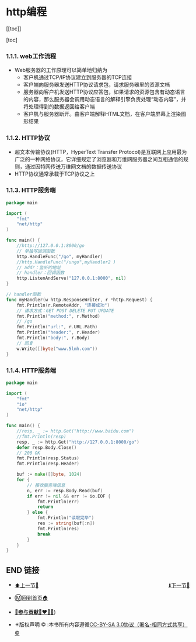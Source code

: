 # http编程

[[toc]]

[toc]

### 1.1.1. web工作流程

- Web服务器的工作原理可以简单地归纳为
  - 客户机通过TCP/IP协议建立到服务器的TCP连接
  - 客户端向服务器发送HTTP协议请求包，请求服务器里的资源文档
  - 服务器向客户机发送HTTP协议应答包，如果请求的资源包含有动态语言的内容，那么服务器会调用动态语言的解释引擎负责处理“动态内容”，并将处理得到的数据返回给客户端
  - 客户机与服务器断开。由客户端解释HTML文档，在客户端屏幕上渲染图形结果

### 1.1.2. HTTP协议

- 超文本传输协议(HTTP，HyperText Transfer Protocol)是互联网上应用最为广泛的一种网络协议，它详细规定了浏览器和万维网服务器之间互相通信的规则，通过因特网传送万维网文档的数据传送协议
- HTTP协议通常承载于TCP协议之上

### 1.1.3. HTTP服务端

```go
package main

import (
    "fmt"
    "net/http"
)

func main() {
    //http://127.0.0.1:8000/go
    // 单独写回调函数
    http.HandleFunc("/go", myHandler)
    //http.HandleFunc("/ungo",myHandler2 )
    // addr：监听的地址
    // handler：回调函数
    http.ListenAndServe("127.0.0.1:8000", nil)
}

// handler函数
func myHandler(w http.ResponseWriter, r *http.Request) {
    fmt.Println(r.RemoteAddr, "连接成功")
    // 请求方式：GET POST DELETE PUT UPDATE
    fmt.Println("method:", r.Method)
    // /go
    fmt.Println("url:", r.URL.Path)
    fmt.Println("header:", r.Header)
    fmt.Println("body:", r.Body)
    // 回复
    w.Write([]byte("www.5lmh.com"))
}
```

### 1.1.4. HTTP服务端

```go
package main

import (
    "fmt"
    "io"
    "net/http"
)

func main() {
    //resp, _ := http.Get("http://www.baidu.com")
    //fmt.Println(resp)
    resp, _ := http.Get("http://127.0.0.1:8000/go")
    defer resp.Body.Close()
    // 200 OK
    fmt.Println(resp.Status)
    fmt.Println(resp.Header)

    buf := make([]byte, 1024)
    for {
        // 接收服务端信息
        n, err := resp.Body.Read(buf)
        if err != nil && err != io.EOF {
            fmt.Println(err)
            return
        } else {
            fmt.Println("读取完毕")
            res := string(buf[:n])
            fmt.Println(res)
            break
        }
    }
}
```

## END 链接
<ul><li><div><a href = '5.md' style='float:left'>⬆️上一节🔗</a><a href = '7.md' style='float: right'>⬇️下一节🔗</a></div></li></ul>

+ [Ⓜ️回到首页🏠](../README.md)

+ [**🫵参与贡献💞❤️‍🔥💖**](https://nsddd.top/archives/contributors))

+ ✴️版权声明 &copy; :本书所有内容遵循[CC-BY-SA 3.0协议（署名-相同方式共享）&copy;](http://zh.wikipedia.org/wiki/Wikipedia:CC-by-sa-3.0协议文本) 

